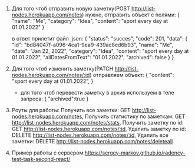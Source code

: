 1. Для того чтоб отправить новую заметку(POST http://list-nodes.herokuapp.com/notes) нужно, отправить объект с полями:
   {
   "name": "Me",
   "category": "Idea",
   "content": "sport every day at 01.01.2022"
   }

   в ответ прилетит файл .json:
   {
   "status": "succes",
   "code": 201,
   "data": {
   "id": "bd84047f-a096-4ca1-9ea9-439ac8ed6b93",
   "name": "Me",
   "date": "Jan 22, 2022",
   "category": "Idea",
   "content": "sport every day at 01.01.2022",
   "allDatesFromText": "01.01.2022",
   "archived": false
   }
   }

2. Для того чтоб изменить заметку(PATCH http://list-nodes.herokuapp.com/notes/:id) отправляем объект:
   {
   "content": "sport every day at 01.01.2022",
   }
   - для того чтоб перевести заметку в архив используем в теле запроса:
     {
     "archived":true
     }
3. Роуты для работы:
   Получить все заметки: GET http://list-nodes.herokuapp.com/notes,
   Получить статистику по заметкам: GET http://list-nodes.herokuapp.com/notes/stats,
   Получить заметку по id: GET http://list-nodes.herokuapp.com/notes/:id,
   Удалить заметку по id: DELETE http://list-nodes.herokuapp.com/notes/:id,
   Удалить все заметки: DELETE http://list-nodes.herokuapp.com/notes/deleteall

4. Пример работы с сервером:https://sergey-markov.github.io/radency-test-task-second-react/
